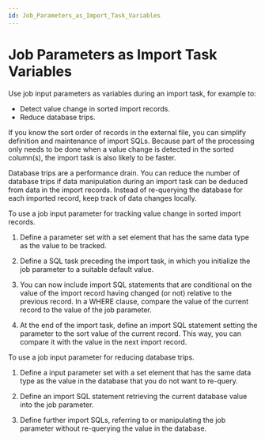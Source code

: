 ```yaml
---
id: Job_Parameters_as_Import_Task_Variables
---
```


# Job Parameters as Import Task Variables

Use job input parameters as variables during an import task, for example to:

- Detect value change in sorted import records.
- Reduce database trips.

If you know the sort order of records in the external file, you can simplify definition and maintenance of import SQLs. Because part of the processing only needs to be done when a value change is detected in the sorted column(s), the import task is also likely to be faster.

Database trips are a performance drain. You can reduce the number of database trips if data manipulation during an import task can be deduced from data in the import records. Instead of re-querying the database for each imported record, keep track of data changes locally.

To use a job input parameter for tracking value change in sorted import records.

1. Define a parameter set with a set element that has the same data type as the value to be tracked.

2. Define a SQL task preceding the import task, in which you initialize the job parameter to a suitable default value.

3. You can now include import SQL statements that are conditional on the value of the import record having changed (or not) relative to the previous record. In a WHERE clause, compare the value of the current record to the value of the job parameter.

4. At the end of the import task, define an import SQL statement setting the parameter to the sort value of the current record. This way, you can compare it with the value in the next import record.

To use a job input parameter for reducing database trips.

1. Define a input parameter set with a set element that has the same data type as the value in the database that you do not want to re-query.

2. Define an import SQL statement retrieving the current database value into the job parameter.

3. Define further import SQLs, referring to or manipulating the job parameter without re-querying the value in the database.
